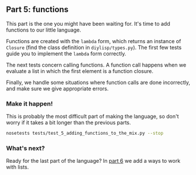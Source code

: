 ## Part 5: functions

This part is the one you might have been waiting for. It's time to add functions to our little language.

Functions are created with the `lambda` form, which returns an instance of `Closure` (find the class definition in `diylisp/types.py`). The first few tests guide you to implement the `lambda` form correctly. 

The next tests concern calling functions. A function call happens when we evaluate a list in which the first element is a function closure.

Finally, we handle some situations where function calls are done incorrectly, and make sure we give appropriate errors.

### Make it happen!

This is probably the most difficult part of making the language, so don't worry if it takes a bit longer than the previous parts.

```bash
nosetests tests/test_5_adding_functions_to_the_mix.py --stop
```

### What's next?

Ready for the last part of the language? In [part 6](6.md) we add a ways to work with lists.
